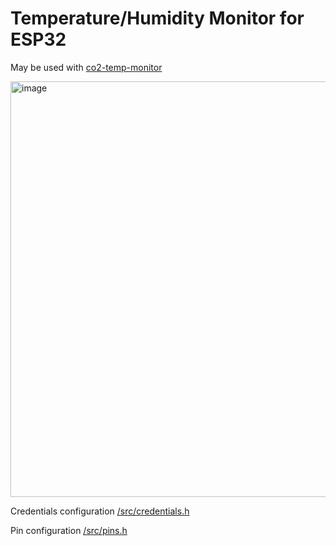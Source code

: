 # Temperature/Humidity Monitor for ESP32

May be used with [co2-temp-monitor](https://github.com/DrA1ex/co2-temp-monitor)

<img width="665" alt="image" src="https://github.com/DrA1ex/temp-monitor-esp32/assets/1194059/252d2d2c-b5dc-4729-8d1b-844ee0317eaf">


Credentials configuration [/src/credentials.h](/src/credentials.h)

Pin configuration [/src/pins.h](/src/pins.h)
